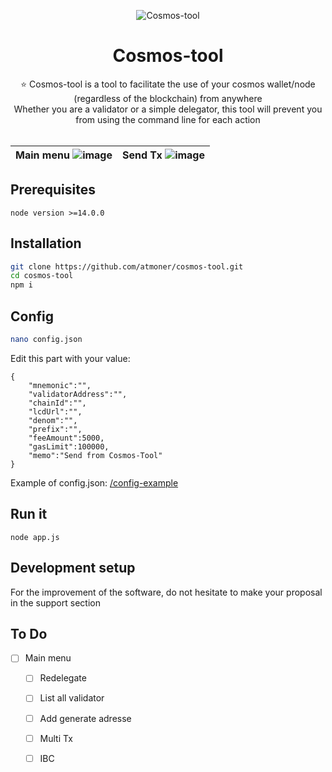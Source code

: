 <p align="center"> 
  <img src="https://i.imgur.com/oyHTRP4.png" alt="Cosmos-tool"> 
</p>
<h1 align="center">
    Cosmos-tool
</h1>
 

<p align="center">
⭐ Cosmos-tool is a tool to facilitate the use of your cosmos wallet/node (regardless of the blockchain) from anywhere <br />
  Whether you are a validator or a simple delegator, this tool will prevent you from using the command line for each action <br /><br />
</p>

|Main menu ![image](https://user-images.githubusercontent.com/1071490/121424663-1bc77800-c961-11eb-93d8-38b04b1c2a6b.png)|Send Tx ![image](https://user-images.githubusercontent.com/1071490/121424917-621cd700-c961-11eb-8d05-52b2d93efc23.png)  |
|--|--|
 


## Prerequisites

```node version >=14.0.0```

## Installation

```sh
git clone https://github.com/atmoner/cosmos-tool.git
cd cosmos-tool
npm i
```
## Config
```sh
nano config.json
```
Edit this part with your value:  
```
{
    "mnemonic":"",
    "validatorAddress":"",
    "chainId":"", 
    "lcdUrl":"",
    "denom":"",
    "prefix":"",
    "feeAmount":5000,
    "gasLimit":100000,
    "memo":"Send from Cosmos-Tool"
}
```  
Example of config.json: <a href="https://github.com/atmoner/cosmos-tool/tree/main/config-example">/config-example</a>  

## Run it 
```
node app.js
```

## Development setup
  
For the improvement of the software, do not hesitate to make your proposal in the support section 

## To Do 
 - [ ] Main menu
   - [ ] Redelegate
   - [ ] List all validator
   - [ ] Add generate adresse
   - [ ] Multi Tx
   - [ ] IBC
 
